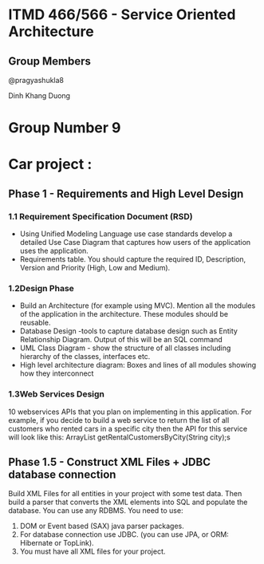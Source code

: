 # ITMD 466/566 - Service Oriented Architecture

## Group Members    
 @pragyashukla8
 
 Dinh Khang Duong
 
 # Group Number 9 

# Car project : 
  ## Phase 1 - Requirements and High Level Design 
   ### 1.1	Requirement Specification Document (RSD) 
* Using Unified Modeling Language use case standards develop a detailed Use Case Diagram that captures how users of the application uses the application.  
* Requirements table.  You should capture the required ID, Description, Version and Priority (High, Low and Medium).

### 1.2Design Phase
* Build an Architecture (for example using MVC). Mention all the modules of the application in the architecture. These modules should be reusable.
* Database Design -tools to capture database design such as Entity Relationship Diagram. Output of this will be an SQL command
* UML Class Diagram - show the structure of all classes including hierarchy of the classes, interfaces etc.
* High level architecture diagram: Boxes and lines of all modules showing how they interconnect

### 1.3Web Services Design
10 webservices APIs that you plan on implementing in this application.  For example, if you decide to build a web service to return the list of all customers who rented cars in a specific city then the API for this service will look like this:
	ArrayList<String> getRentalCustomersByCity(String city);s 
   
## Phase 1.5 - Construct XML Files + JDBC database connection
  Build XML Files for all entities in your project with some test data. 
Then build a parser that converts the XML elements into SQL and populate the database.  You can use any RDBMS.  You need to use:
1.	DOM or Event based (SAX) java parser packages.
1.	For database connection use JDBC.  (you can use JPA, or ORM: Hibernate or TopLink).
1.	You must have all XML files for your project.

  
  
  
 
